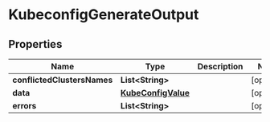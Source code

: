 

# KubeconfigGenerateOutput


## Properties

| Name | Type | Description | Notes |
|------------ | ------------- | ------------- | -------------|
|**conflictedClustersNames** | **List&lt;String&gt;** |  |  [optional] |
|**data** | [**KubeConfigValue**](KubeConfigValue.md) |  |  [optional] |
|**errors** | **List&lt;String&gt;** |  |  [optional] |



